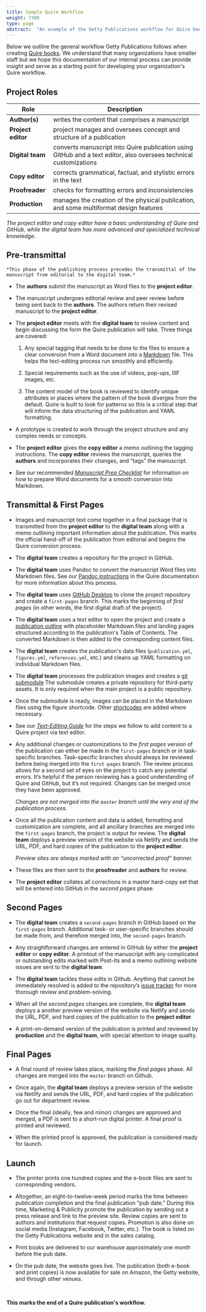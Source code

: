 ```yaml
---
title: Sample Quire Workflow
weight: 7300
type: page
abstract:  "An example of the Getty Publications workflow for Quire books"
---
```


Below we outline the general workflow Getty Publications follows when creating [Quire books](https://www.getty.edu/publications/digital/digitalpubs.html). We understand that many organizations have smaller staff but we hope this documentation of our internal process can provide insight and serve as a starting point for developing your organization's Quire workflow.

## Project Roles

| Role | Description |
| -- | -- |
| **Author(s)** | writes the content that comprises a manuscript |
| **Project editor** | project manages and oversees concept and structure of a publication |
| **Digital team** | converts manuscript into Quire publication using GitHub and a text editor, also oversees technical customizations |
| **Copy editor** | corrects grammatical, factual, and stylistic errors in the text |
| **Proofreader** | checks for formatting errors and inconsistencies |
| **Production** | manages the creation of the physical publication, and some multiformat design features |

*The project editor and copy editor have a basic understanding of Quire and GitHub, while the digital team has more advanced and specialized technical knowledge.*

## Pre-transmittal

    *This phase of the publishing process precedes the transmittal of the manuscript from editorial to the digital team.*

- The **authors** submit the manuscript as Word files to the **project editor**.

- The manuscript undergoes editorial review and peer review before being sent back to the **authors**. The authors return their revised manuscript to the **project editor**.

- The **project editor** meets with the **digital team** to review content and begin discussing the form the Quire publication will take. Three things are covered:

    1. Any special tagging that needs to be done to the files to ensure a clear conversion from a Word document into a [Markdown](/documentation/fundamentals/#markdown-basics) file. This helps the text-editing process run smoothly and efficiently.

    2. Special requirements such as the use of videos, pop-ups, IIIF images, etc.

    3. The content model of the book is reviewed to identify unique attributes or places where the pattern of the book diverges from the default. Quire is built to look for patterns so this is a critical step that will inform the data structuring of the publication and YAML formatting.

- A prototype is created to work through the project structure and any complex needs or concepts.

- The **project editor** gives the **copy editor** a memo outlining the tagging instructions. The **copy editor** reviews the manuscript, queries the **authors** and incorporates their changes, and “tags” the manuscript.

<div class="box tip">

- See our recommended [*Manuscript Prep Checklist*](/learn/manuscript-prep/) for information on how to prepare Word documents for a smooth conversion into Markdown.

</div>

## Transmittal & First Pages

-   Images and manuscript text come together in a final package that is transmitted from the **project editor** to the **digital team** along with a memo outlining important information about the publication. This marks the official hand-off of the publication from editorial and begins the Quire conversion process.

-   The **digital team** creates a repository for the project in GitHub.

-   The **digital team** uses Pandoc to convert the manuscript Word files into Markdown files. See our [Pandoc instructions](/documentation/fundamentals/#microsoft-word-to-markdown-conversion) in the Quire documentation for more information about this process.

-   The **digital team** uses [GitHub Desktop](/documentation/github/) to clone the project repository and create a `first-pages` branch. This marks the beginning of *first pages* (in other words, the first digital draft of the project).

-   The **digital team** uses a text editor to open the project and create a [publication outline](/documentation/getting-started/#create-a-publication-outline) with placeholder Markdown files and landing pages structured according to the publication's Table of Contents. The converted Markdown is then added to the corresponding content files.

-   The **digital team** creates the publication's data files (`publication.yml`, `figures.yml`, `references.yml`, etc.) and cleans up YAML formatting on individual Markdown files.

-   The **digital team** processes the publication images and creates a [git submodule](https://github.blog/2016-02-01-working-with-submodules/) The submodule creates a private repository for third-party assets. It is only required when the main project is a public repository.

-   Once the submodule is ready, images can be placed in the Markdown files using the figure shortcode. Other [shortcodes](/documentation/page-content/#use-shortcodes-to-add-features) are added where necessary.

<div class="box tip">

- See our [*Text-Editing Guide*](/learn/text-editing/) for the steps we follow to add content to a Quire project via text editor.

</div>

-   Any additional changes or customizations to the *first pages* version of the publication can either be made in the `first-pages` branch or in task-specific branches. Task-specific branches should always be reviewed before being merged into the `first-pages` branch. The review process allows for a second set of eyes on the project to catch any potential errors. It’s helpful if the person reviewing has a good understanding of Quire and GitHub, but it’s not required. Changes can be merged once they have been approved.

    *Changes are not merged into the `master` branch until the very end of the publication process.*

-   Once all the publication content and data is added, formatting and customization are complete, and all ancillary branches are merged into the `first-pages` branch, the project is output for review. The **digital team** deploys a preview version of the website via Netlify and sends the URL, PDF, and hard copies of the publication to the **project editor**.

    *Preview sites are always marked with an “uncorrected proof” banner.*

-   These files are then sent to the **proofreader** and **authors** for review.

-   The **project editor** collates all corrections in a master hard-copy set that will be entered into GitHub in the *second pages* phase.

## Second Pages

-   The **digital team** creates a `second-pages` branch in GitHub based on the `first-pages` branch. Additional task- or user-specific branches should be made from, and therefore merged into, the `second-pages` branch.

-   Any straightforward changes are entered in GitHub by either the **project editor** or **copy editor**. A printout of the manuscript with any complicated or outstanding edits marked with Post-Its and a memo outlining website issues are sent to the **digital team**.

-   The **digital team** tackles these edits in Github. Anything that cannot be immediately resolved is added to the repository’s [issue tracker](https://docs.github.com/en/issues/tracking-your-work-with-issues/about-issues) for more thorough review and problem-solving.

-   When all the *second pages* changes are complete, the **digital team** deploys a another preview version of the website via Netlify and sends the URL, PDF, and hard copies of the publication to the **project editor**.

-   A print-on-demand version of the publication is printed and reviewed by **production** and the **digital team**, with special attention to image quality.

## Final Pages

-   A final round of review takes place, marking the *final pages* phase. All changes are merged into the `master` branch on Github.

-   Once again, the **digital team** deploys a preview version of the website via Netlify and sends the URL, PDF, and hard copies of the publication go out for department review.

-   Once the final (ideally, few and minor) changes are approved and merged, a PDF is sent to a short-run digital printer. A final proof is printed and reviewed.

-   When the printed proof is approved, the publication is considered ready for launch.

## Launch

-   The printer prints one hundred copies and the e-book files are sent to corresponding vendors.

-   Altogether, an eight-to-twelve-week period marks the time between publication completion and the final publication "pub date." During this time, Marketing & Publicity promote the publication by sending out a press release and link to the preview site. Review copies are sent to authors and institutions that request copies. Promotion is also done on social media (Instagram, Facebook, Twitter, etc.). The book is listed on the Getty Publications website and in the sales catalog.

-   Print books are delivered to our warehouse approximately one month before the pub date.

-   On the pub date, the website goes live. The publication (both e-book and print copies) is now available for sale on Amazon, the Getty website, and through other venues.

<br>

**This marks the end of a Quire publication's workflow.**

</br>
